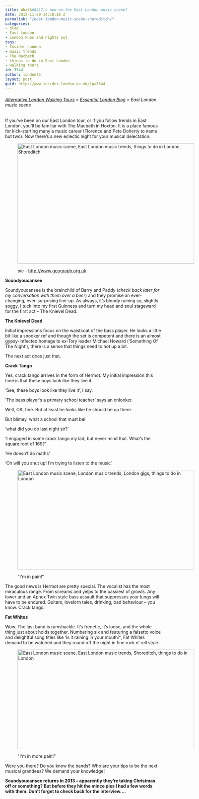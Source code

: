 ```yaml
---
title: What&#8217;s new on the East London music scene?
date: 2012-11-29 14:18:18 Z
permalink: "/east-london-music-scene-shoreditch/"
categories:
- blog
- East London
- London Pubs and nights out
tags:
- Insider London
- music trends
- The Macbeth
- things to do in East London
- walking tours
id: 3344
author: london75
layout: post
guid: http://www.insider-london.co.uk/?p=3344
---
```


###### [Alternative London Walking Tours](http://www.insider-london.co.uk/ "Insider London Walking Tours") > [Essential London Blog](http://www.insider-london.co.uk/blog/ "Insider London Blog") > East London music scene

If you’ve been on our East London tour, or if you follow trends in East London, you’ll be familiar with The Macbeth in Hoxton. It is a place famous for kick-starting many a music career (Florence and Pete Doherty to name but two). Now there’s a new eclectic night for your musical delectation.<figure id="attachment_3363" style="width: 569px" class="wp-caption alignnone">

[<img class="size-full wp-image-3363" src="http://www.insider-london.co.uk/wp-content/uploads/2012/11/Macbeth-Ext.jpg" alt="East London music scene, East London music trends, things to do in London, Shoreditch" width="569" height="387" />](http://www.insider-london.co.uk/wp-content/uploads/2012/11/Macbeth-Ext.jpg)<figcaption class="wp-caption-text">pic - http://www.geograph.org.uk</figcaption></figure> 

**Soundyoucansee**

Soundyoucansee is the brainchild of Barry and Paddy (_check back later for my conversation with them over a beer_) and they promise an ever-changing, ever-surprising line-up. As always, it’s bloody raining so, slightly soggy, I tuck into my first Guinness and turn my head and soul stageward for the first act &#8211; The Knievel Dead.

**The Knievel Dead**

Initial impressions focus on the waistcoat of the bass player. He looks a little bit like a snooker ref and though the set is competent and there is an almost gypsy-inflected homage to ex-Tory leader Michael Howard (‘Something Of The Night’), there is a sense that things need to hot up a bit.

The next act does just that.

**Crack Tango**

Yes, crack tango arrives in the form of Hermot. My initial impression this time is that these boys look like they live it.

‘See, these boys look like they live it’, I say.

‘The bass player’s a primary school teacher’ says an onlooker.

Well, OK, fine. But at least he _looks_ like he should be up there.

But blimey, what a school that must be!

‘what did you do last night sir?’

‘I engaged in some crack tango my lad, but never mind that. What’s the square root of 169?’

‘He doesn’t do maths’

‘Oh will you shut up! I’m trying to listen to the music’.<figure id="attachment_3360" style="width: 569px" class="wp-caption alignnone">

[<img class="size-full wp-image-3360" src="http://www.insider-london.co.uk/wp-content/uploads/2012/11/Hermot1.jpg" alt="East London music scene, London music trends, London gigs, things to do in London" width="569" height="320" />](http://www.insider-london.co.uk/wp-content/uploads/2012/11/Hermot1.jpg)<figcaption class="wp-caption-text">"I'm in pain!"</figcaption></figure> 

The good news is Hermot are pretty special. The vocalist has the most miraculous range. From screams and yelps to the bassiest of growls. Any lower and an Aphex Twin style bass assault that suppresses your lungs will have to be endured. Guitars, lovelorn tales, drinking, bad behaviour &#8211; you know. Crack tango.

**Fat Whites**

Wow. The last band is ramshackle. It’s frenetic, it’s loose, and the whole thing just about holds together. Numbering six and featuring a falsetto voice and delightful song titles like ‘Is it raining in your mouth?’, Fat Whites demand to be watched and they round off the night in fine rock n&#8217; roll style.<figure id="attachment_3365" style="width: 569px" class="wp-caption alignnone">

[<img class="size-full wp-image-3365" src="http://www.insider-london.co.uk/wp-content/uploads/2012/11/Fat-Whites.jpg" alt="East London music scene, East London music trends, Shoreditch, things to do in London" width="569" height="320" />](http://www.insider-london.co.uk/wp-content/uploads/2012/11/Fat-Whites.jpg)<figcaption class="wp-caption-text">"I'm in more pain!"</figcaption></figure> 

Were you there? Do you know the bands? Who are your tips to be the next musical grandees? We demand your knowledge!

**Soundyoucansee returns in 2013 &#8211; apparently they&#8217;re taking Christmas off or something? But before they hit the mince pies I had a few words with them. Don&#8217;t forget to check back for the interview&#8230;.**

&nbsp;